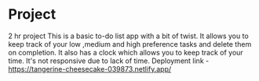 # Project
2 hr project
This is a basic to-do list app with a bit of twist.
It allows you to keep track of your low ,medium and high preference tasks and delete them on completion.
It also has a clock which allows you to keep track of your time.
It's not responsive due to lack of time.
Deployment link - https://tangerine-cheesecake-039873.netlify.app/
